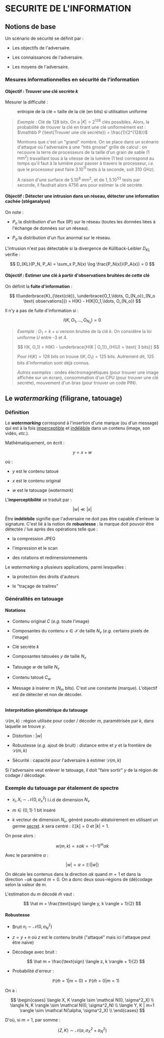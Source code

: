 # SECURITE DE L'INFORMATION

## Notions de base

Un scénario de sécurité se définit par : 

- Les objectifs de l'adversaire.

- Les connaissances de l'adversaire.

- Les moyens de l'adversaire.

### Mesures informationnelles en sécurité de l'information

#### Objectif : Trouver une clé secrète $k$

Mesurer la difficulté :

$$
\text{entropie de la clé = taille de la clé (en bits) si utilisation uniforme}
$$

> *Exemple* : Clé de 128 bits. On a $|K| = 2^{128}$ clés possibles. Alors, la probabilité de trouver la clé en tirant une clé uniformément est : $\mathbb P (\text{Trouver une clé secrète}) = \frac{1}{2^{128}}$
> 
> Montrons que c'est un "grand" nombre. On se place dans un scénario d'attaque où l'adversaire a une "très grosse" grille de calcul : on recouvre la terre de processeurs de la taille d'un grain de sable ($1 \text{ mm}^2$) travaillant tous à la vitesse de la lumière (1 test correspond au temps qu'il faut à la lumière pour passer à travers le processeur, *i.e.* que le processeur peut faire $3.10^{11}$  tests à la seconde, soit $310 \text{ GHz}$). 
> 
> A raison d'une surface de $5.10^8 \text{ mm}^2$, et de $1,5.10^{33}$ tests par seconde, il faudrait alors 4756 ans pour estimer la clé secrète.



#### Objectif : Détecter une intrusion dans un réseau, détecter une information cachée (stéganalyse)

On note :

- $P_n$ la distribution d'un flux (IP) sur le réseau (toutes les données liées à l'échange de données sur un réseau).

- $P_a$ la distribution d'un flux anormal sur le réseau.

L'intrusion n'est pas détectable si la divergence de Küllback-Leibler $D_{KL}$ vérifie :

$$
D_{KL}(P_N, P_A) = \sum_x P_N(x) \log \frac{P_N(x)}{P_A(x)} = 0
$$

#### 

#### Objectif : Estimer une clé à partir d'observations bruitées de cette clé

On définit la **fuite d'information** :

$$
I(\underbrace{K}_{\text{clé}}, 
\underbrace{O_1,\ldots, O_{N_o}}_{N_o \text{ observations}}) = 
H(K) - H(K|O_1,\ldots, O_{N_o})
$$

Il n'y a pas de fuite d'information si : 

$$
I(K, O_1, \ldots, O_{N_o}) = 0
$$

> *Exemple* : $O_1 = k + u$ version bruitée de la clé $k$. On considère la loi uniforme $U$ entre -3 et 4.
> 
> $$
> I(K, O_1) = H(K) - \underbrace{H(K | O_1)}_{H(U) = \text{ 3 bits}}
> $$
> 
> Pour $H(K) = 128 \text{ bits}$ on trouve $I(K, O_1) = 125 \text{ bits}$. Autrement dit, 125 bits d'information sont déjà connus.
> 
> *Autres exemples* : ondes électromagnétiques (pour trouver une image affichée sur un écran), consommation d'un CPU (pour trouver une clé secrète), mouvement d'un bras (pour trouver un code PIN).



## Le *watermarking* (filigrane, tatouage)

### Définition

Le ***watermarking*** correspond à l'insertion d'une marque (ou d'un message) qui est à la fois <u>imperceptible</u> et <u>indélébile</u> dans un contenu (image, son vidéo, *etc.*).

Mathématiquement, on écrit :

$$
y = x + w
$$

où :

- $y$ est le contenu tatoué

- $x$ est le contenu original

- $w$ est le tatouage (*watermark*)

L'**imperceptibilité** se traduit par : 

$$
|w| \ll |x|
$$

Être **indélébile** signifie que l'adversaire ne doit pas être capable d'enlever la signature. C'est lié à la notion de **robustesse** : la marque doit pouvoir être détectée / lue après des opérations telle que :

- la compression JPEG

- l'impression et le scan

- des rotations et redimensionnements

Le *watermarking* a plusieurs applications, parmi lesquelles : 

- la protection des droits d'auteurs

- le "traçage de traitres"



### Généralités en tatouage

#### Notations

- Contenu original $C$ (*e.g.* toute l'image)

- Composantes du contenu $x \in \mathcal X$ de taille $N_v$ (*e.g.* certains pixels de l'image)

- Clé secrète $k$

- Composantes tatouées $y$ de taille $N_v$

- Tatouage $w$ de taille $N_v$

- Contenu tatoué $C_w$

- Message à insérer $m$ ($N_m$ bits). C'est une constante (marque). L'objectif est de détecter et non de décoder.

<img src="file:///C:/Users/Shadr/AppData/Roaming/marktext/images/2021-12-15-13-18-08-image.png" title="" alt="" data-align="center">



#### Interprétation géométrique du tatouage

$\mathcal D(m,k)$ : région utilisée pour coder / décoder $m$, paramétrisée par $k$, dans laquelle se trouve $y$.

- Distortion : $|w|$

- Robustesse (*e.g.* ajout de bruit) : distance entre et $y$ et la frontière de  $\mathcal D(m,k)$

- Sécurité : capacité pour l'adversaire à estimer $\mathcal D(m,k)$

Si l'adversaire veut enlever le tatouage, il doit "faire sortir" $y$ de la région de codage / décodage.



### Exemple du tatouage par étalement de spectre

- $x_i, X_i \sim \mathcal N(0, \sigma^2_x)$ i.i.d de dimension $N_v$

- $m \in \{0,1\}$ 1 bit inséré 

- $k$  vecteur de dimension $N_v$, généré pseudo-aléatoirement en utilisant un germe <u>secret</u>. $k$ sera centré : $\mathbb E[k] = 0$ et $|k| = 1$.

On pose alors :

$$
w(m, k) = \pm \alpha k = -(-1)^m \alpha k
$$

Avec le paramètre $\alpha$ :

$$
|w| = \alpha = \mathbb E(|w|)
$$

On décale les contenus dans la direction $\alpha k$ quand $m=1$ et dans la direction $-\alpha k$ quand $m=0$. On a donc deux sous-régions de (dé)codage selon la valeur de $m$.

L'estimation du $m$ décodé $\hat m$ vaut : 

$$
\hat m = \frac{\text{sign} \langle y, k \rangle + 1}{2}
$$

#### 

#### Robustesse

- Bruit $n_i \sim \mathcal N(0, \sigma^2_N)$

- $z = y + n$ où $z$ est le contenu bruité ("attaqué" mais ici l'attaque peut être naïve)

- Décodage avec bruit : 
  
  $$
  \hat m = \frac{\text{sign} \langle z, k \rangle + 1}{2}
  $$

- Probabilité d'erreur : 
  
  $$
  \mathbb P(\hat m = 1 | m = 0) = \mathbb P(\hat m = 0 | m = 1)
  $$

On a : 

$$
\begin{cases}
\langle X, K \rangle \sim \mathcal N(0, \sigma^2_X) \\
\langle N, K \rangle \sim \mathcal N(0, \sigma^2_N) \\
\langle Y, K | m=1 \rangle \sim \mathcal N(\alpha, \sigma^2_X) \\
\end{cases}
$$

D'où, si $m=1$, par somme :

$$
\langle Z, K \rangle \sim \mathcal N(\alpha, \sigma^2_X + \sigma^2_N)
$$


